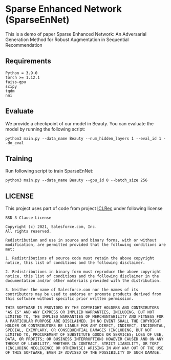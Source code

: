 # Sparse Enhanced Network (SparseEnNet)

This is a demo of paper Sparse Enhanced Network: An Adversarial Generation Method for Robust Augmentation in Sequential Recommendation

## Requirements

```
Python = 3.9.0
torch >= 1.12.1
faiss-gpu
scipy
tqdm
nni
```

## Evaluate

We provide a checkpoint of our model in Beauty. You can evaluate the model by running the following script:

```
python3 main.py --data_name Beauty --num_hidden_layers 1 --eval_id 1 --do_eval
```

## Training

Run following script to train SparseEnNet:

```
python3 main.py --data_name Beauty --gpu_id 0 --batch_size 256
```

## LICENSE

This project uses part of code from project [ICLRec](https://github.com/YChen1993/ICLRec) under following license 

```
BSD 3-Clause License

Copyright (c) 2021, Salesforce.com, Inc.
All rights reserved.

Redistribution and use in source and binary forms, with or without modification, are permitted provided that the following conditions are met:

1. Redistributions of source code must retain the above copyright notice, this list of conditions and the following disclaimer.

2. Redistributions in binary form must reproduce the above copyright notice, this list of conditions and the following disclaimer in the documentation and/or other materials provided with the distribution.

3. Neither the name of Salesforce.com nor the names of its contributors may be used to endorse or promote products derived from this software without specific prior written permission.

THIS SOFTWARE IS PROVIDED BY THE COPYRIGHT HOLDERS AND CONTRIBUTORS "AS IS" AND ANY EXPRESS OR IMPLIED WARRANTIES, INCLUDING, BUT NOT LIMITED TO, THE IMPLIED WARRANTIES OF MERCHANTABILITY AND FITNESS FOR A PARTICULAR PURPOSE ARE DISCLAIMED. IN NO EVENT SHALL THE COPYRIGHT HOLDER OR CONTRIBUTORS BE LIABLE FOR ANY DIRECT, INDIRECT, INCIDENTAL, SPECIAL, EXEMPLARY, OR CONSEQUENTIAL DAMAGES (INCLUDING, BUT NOT LIMITED TO, PROCUREMENT OF SUBSTITUTE GOODS OR SERVICES; LOSS OF USE, DATA, OR PROFITS; OR BUSINESS INTERRUPTION) HOWEVER CAUSED AND ON ANY THEORY OF LIABILITY, WHETHER IN CONTRACT, STRICT LIABILITY, OR TORT (INCLUDING NEGLIGENCE OR OTHERWISE) ARISING IN ANY WAY OUT OF THE USE OF THIS SOFTWARE, EVEN IF ADVISED OF THE POSSIBILITY OF SUCH DAMAGE.
```

